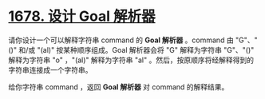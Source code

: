 # [1678. 设计 Goal 解析器](https://leetcode.cn/problems/goal-parser-interpretation/)

请你设计一个可以解释字符串 command 的 **Goal 解析器** 。command 由 "G"、"()" 和/或 "(al)" 按某种顺序组成。Goal 解析器会将 "G" 解释为字符串 "G"、"()" 解释为字符串 "o" ，"(al)" 解释为字符串 "al" 。然后，按原顺序将经解释得到的字符串连接成一个字符串。

给你字符串 command ，返回 **Goal 解析器** 对 command 的解释结果。
